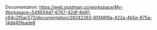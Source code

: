 Documentation: https://web.postman.co/workspace/My-Workspace~549934d7-6767-42df-8e6f-c64c2f5ac573/documentation/28242283-85f48f8a-422a-4b5e-875a-14dd45feade8
